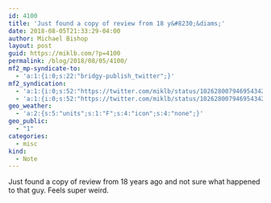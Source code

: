 ```yaml
---
id: 4100
title: 'Just found a copy of review from 18 y&#8230;&diams;'
date: 2018-08-05T21:33:29-04:00
author: Michael Bishop
layout: post
guid: https://miklb.com/?p=4100
permalink: /blog/2018/08/05/4100/
mf2_mp-syndicate-to:
  - 'a:1:{i:0;s:22:"bridgy-publish_twitter";}'
mf2_syndication:
  - 'a:1:{i:0;s:52:"https://twitter.com/miklb/status/1026280079469543424";}'
  - 'a:1:{i:0;s:52:"https://twitter.com/miklb/status/1026280079469543424";}'
geo_weather:
  - 'a:2:{s:5:"units";s:1:"F";s:4:"icon";s:4:"none";}'
geo_public:
  - "1"
categories:
  - misc
kind:
  - Note
---
```

Just found a copy of review from 18 years ago and not sure what happened to that guy. Feels super weird.